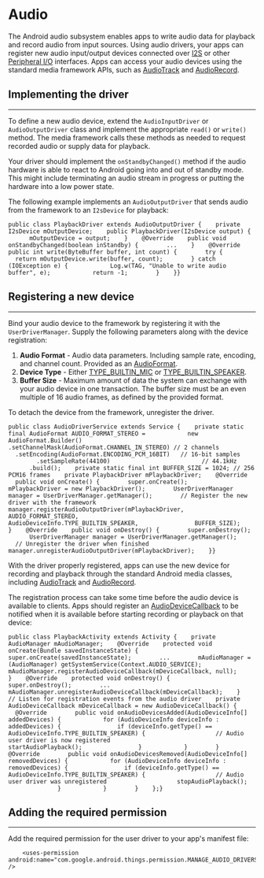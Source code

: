 # Audio

The Android audio subsystem enables apps to write audio data for playback and record audio from input sources. Using audio drivers, your apps can register new audio input/output devices connected over [I2S](https://developer.android.google.cn/things/sdk/pio/i2s.html) or other [Peripheral I/O](https://developer.android.google.cn/things/sdk/pio/index.html) interfaces. Apps can access your audio devices using the standard media framework APIs, such as [AudioTrack](https://developer.android.google.cn/reference/android/media/AudioTrack.html) and [AudioRecord](https://developer.android.google.cn/reference/android/media/AudioRecord.html).

## Implementing the driver

* * *

To define a new audio device, extend the `AudioInputDriver` or `AudioOutputDriver` class and implement the appropriate `read()` or `write()` method. The media framework calls these methods as needed to request recorded audio or supply data for playback.

Your driver should implement the `onStandbyChanged()` method if the audio hardware is able to react to Android going into and out of standby mode. This might include terminating an audio stream in progress or putting the hardware into a low power state.

The following example implements an `AudioOutputDriver` that sends audio from the framework to an `I2sDevice` for playback:

    public class PlaybackDriver extends AudioOutputDriver {    private I2sDevice mOutputDevice;    public PlaybackDriver(I2sDevice output) {        mOutputDevice = output;    }    @Override    public void onStandbyChanged(boolean inStandby) {        ...    }    @Override    public int write(ByteBuffer buffer, int count) {        try {            return mOutputDevice.write(buffer, count);        } catch (IOException e) {            Log.w(TAG, "Unable to write audio buffer", e);            return -1;        }    }}

## Registering a new device

* * *

Bind your audio device to the framework by registering it with the `UserDriverManager`. Supply the following parameters along with the device registration:

1.  **Audio Format** - Audio data parameters. Including sample rate, encoding, and channel count. Provided as an [AudioFormat](https://developer.android.google.cn/reference/android/media/AudioFormat.html).
2.  **Device Type** - Either [TYPE_BUILTIN_MIC](https://developer.android.google.cn/reference/android/media/AudioDeviceInfo.html#TYPE_BUILTIN_MIC) or [TYPE_BUILTIN_SPEAKER](https://developer.android.google.cn/reference/android/media/AudioDeviceInfo.html#TYPE_BUILTIN_SPEAKER).
3.  **Buffer Size** - Maximum amount of data the system can exchange with your audio device in one transaction. The buffer size must be an even multiple of 16 audio frames, as defined by the provided format.

To detach the device from the framework, unregister the driver.

    public class AudioDriverService extends Service {    private static final AudioFormat AUDIO_FORMAT_STEREO =            new AudioFormat.Builder()            .setChannelMask(AudioFormat.CHANNEL_IN_STEREO) // 2 channels            .setEncoding(AudioFormat.ENCODING_PCM_16BIT)   // 16-bit samples            .setSampleRate(44100)                          // 44.1kHz            .build();    private static final int BUFFER_SIZE = 1024; // 256 PCM16 frames    private PlaybackDriver mPlaybackDriver;    @Override    public void onCreate() {        super.onCreate();        mPlaybackDriver = new PlaybackDriver();        UserDriverManager manager = UserDriverManager.getManager();        // Register the new driver with the framework        manager.registerAudioOutputDriver(mPlaybackDriver,                AUDIO_FORMAT_STEREO,                AudioDeviceInfo.TYPE_BUILTIN_SPEAKER,                BUFFER_SIZE);    }    @Override    public void onDestroy() {        super.onDestroy();        UserDriverManager manager = UserDriverManager.getManager();        // Unregister the driver when finished        manager.unregisterAudioOutputDriver(mPlaybackDriver);    }}

With the driver properly registered, apps can use the new device for recording and playback through the standard Android media classes, including [AudioTrack](https://developer.android.google.cn/reference/android/media/AudioTrack.html) and [AudioRecord](https://developer.android.google.cn/reference/android/media/AudioRecord.html).

The registration process can take some time before the audio device is available to clients. Apps should register an [AudioDeviceCallback](https://developer.android.google.cn/reference/android/media/AudioDeviceCallback.html) to be notified when it is available before starting recording or playback on that device:

    public class PlaybackActivity extends Activity {    private AudioManager mAudioManager;    @Override    protected void onCreate(Bundle savedInstanceState) {        super.onCreate(savedInstanceState);        ...        mAudioManager = (AudioManager) getSystemService(Context.AUDIO_SERVICE);        mAudioManager.registerAudioDeviceCallback(mDeviceCallback, null);    }    @Override    protected void onDestroy() {        super.onDestroy();        ...        mAudioManager.unregisterAudioDeviceCallback(mDeviceCallback);    }    // Listen for registration events from the audio driver    private AudioDeviceCallback mDeviceCallback = new AudioDeviceCallback() {        @Override        public void onAudioDevicesAdded(AudioDeviceInfo[] addedDevices) {            for (AudioDeviceInfo deviceInfo : addedDevices) {                if (deviceInfo.getType() == AudioDeviceInfo.TYPE_BUILTIN_SPEAKER) {                    // Audio user driver is now registered                    startAudioPlayback();                }            }        }        @Override        public void onAudioDevicesRemoved(AudioDeviceInfo[] removedDevices) {            for (AudioDeviceInfo deviceInfo : removedDevices) {                if (deviceInfo.getType() == AudioDeviceInfo.TYPE_BUILTIN_SPEAKER) {                    // Audio user driver was unregistered                    stopAudioPlayback();                }            }        }    };}

## Adding the required permission

* * *

Add the required permission for the user driver to your app's manifest file:

        <uses-permission android:name="com.google.android.things.permission.MANAGE_AUDIO_DRIVERS" />

